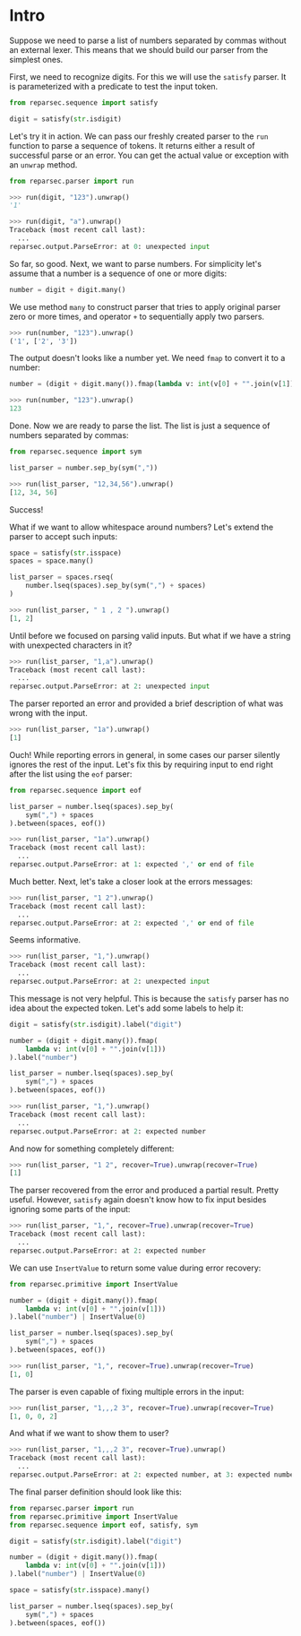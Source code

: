 # Intro

Suppose we need to parse a list of numbers separated by commas without an external lexer. This means that we should build our parser from the simplest ones.

First, we need to recognize digits. For this we will use the `satisfy` parser. It is parameterized with a predicate to test the input token.

```python
from reparsec.sequence import satisfy

digit = satisfy(str.isdigit)
```

Let's try it in action. We can pass our freshly created parser to the `run` function to parse a sequence of tokens. It returns either a result of successful parse or an error. You can get the actual value or exception with an `unwrap` method.

```python
from reparsec.parser import run
```

```python
>>> run(digit, "123").unwrap()
'1'

>>> run(digit, "a").unwrap()
Traceback (most recent call last):
  ...
reparsec.output.ParseError: at 0: unexpected input
```

So far, so good. Next, we want to parse numbers. For simplicity let's assume that a number is a sequence of one or more digits:

```python
number = digit + digit.many()
```

We use method `many` to construct parser that tries to apply original parser zero or more times, and operator `+` to sequentially apply two parsers.

```python
>>> run(number, "123").unwrap()
('1', ['2', '3'])
```

The output doesn't looks like a number yet. We need `fmap` to convert it to a number:

```python
number = (digit + digit.many()).fmap(lambda v: int(v[0] + "".join(v[1])))
```

```python
>>> run(number, "123").unwrap()
123
```

Done. Now we are ready to parse the list. The list is just a sequence of numbers separated by commas:

```python
from reparsec.sequence import sym

list_parser = number.sep_by(sym(","))
```

```python
>>> run(list_parser, "12,34,56").unwrap()
[12, 34, 56]
```

Success!

What if we want to allow whitespace around numbers? Let's extend the parser to accept such inputs:

```python
space = satisfy(str.isspace)
spaces = space.many()

list_parser = spaces.rseq(
    number.lseq(spaces).sep_by(sym(",") + spaces)
)
```

```python
>>> run(list_parser, " 1 , 2 ").unwrap()
[1, 2]
```

Until before we focused on parsing valid inputs. But what if we have a string with unexpected characters in it?

```python
>>> run(list_parser, "1,a").unwrap()
Traceback (most recent call last):
  ...
reparsec.output.ParseError: at 2: unexpected input
```

The parser reported an error and provided a brief description of what was wrong with the input.

```python
>>> run(list_parser, "1a").unwrap()
[1]
```

Ouch! While reporting errors in general, in some cases our parser silently ignores the rest of the input. Let's fix this by requiring input to end right after the list using the `eof` parser:

```python
from reparsec.sequence import eof

list_parser = number.lseq(spaces).sep_by(
    sym(",") + spaces
).between(spaces, eof())
```

```python
>>> run(list_parser, "1a").unwrap()
Traceback (most recent call last):
  ...
reparsec.output.ParseError: at 1: expected ',' or end of file
```

Much better. Next, let's take a closer look at the errors messages:

```python
>>> run(list_parser, "1 2").unwrap()
Traceback (most recent call last):
  ...
reparsec.output.ParseError: at 2: expected ',' or end of file
```

Seems informative.

```python
>>> run(list_parser, "1,").unwrap()
Traceback (most recent call last):
  ...
reparsec.output.ParseError: at 2: unexpected input
```

This message is not very helpful. This is because the `satisfy` parser has no idea about the expected token. Let's add some labels to help it:

```python
digit = satisfy(str.isdigit).label("digit")

number = (digit + digit.many()).fmap(
    lambda v: int(v[0] + "".join(v[1]))
).label("number")

list_parser = number.lseq(spaces).sep_by(
    sym(",") + spaces
).between(spaces, eof())
```

```python
>>> run(list_parser, "1,").unwrap()
Traceback (most recent call last):
  ...
reparsec.output.ParseError: at 2: expected number
```

And now for something completely different:

```python
>>> run(list_parser, "1 2", recover=True).unwrap(recover=True)
[1]
```

The parser recovered from the error and produced a partial result. Pretty useful. However, `satisfy` again doesn't know how to fix input besides ignoring some parts of the input:

```python
>>> run(list_parser, "1,", recover=True).unwrap(recover=True)
Traceback (most recent call last):
  ...
reparsec.output.ParseError: at 2: expected number
```

We can use `InsertValue` to return some value during error recovery:

``` python
from reparsec.primitive import InsertValue

number = (digit + digit.many()).fmap(
    lambda v: int(v[0] + "".join(v[1]))
).label("number") | InsertValue(0)

list_parser = number.lseq(spaces).sep_by(
    sym(",") + spaces
).between(spaces, eof())
```

```python
>>> run(list_parser, "1,", recover=True).unwrap(recover=True)
[1, 0]
```

The parser is even capable of fixing multiple errors in the input:

```python
>>> run(list_parser, "1,,,2 3", recover=True).unwrap(recover=True)
[1, 0, 0, 2]
```

And what if we want to show them to user?

```python
>>> run(list_parser, "1,,,2 3", recover=True).unwrap()
Traceback (most recent call last):
  ...
reparsec.output.ParseError: at 2: expected number, at 3: expected number, at 6: expected end of file
```

The final parser definition should look like this:

```python
from reparsec.parser import run
from reparsec.primitive import InsertValue
from reparsec.sequence import eof, satisfy, sym

digit = satisfy(str.isdigit).label("digit")

number = (digit + digit.many()).fmap(
    lambda v: int(v[0] + "".join(v[1]))
).label("number") | InsertValue(0)

space = satisfy(str.isspace).many()

list_parser = number.lseq(spaces).sep_by(
    sym(",") + spaces
).between(spaces, eof())
```
